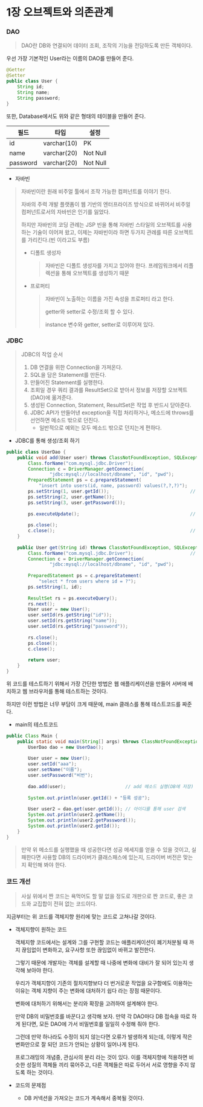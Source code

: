 # 1장 오브젝트와 의존관계

### DAO

> DAO란 DB와 연결되어 데이터 조회, 조작의 기능을 전담하도록 만든 객체이다.

우선 가장 기본적인 User라는 이름의 DAO를 만들어 준다.

``` java
@Getter
@Setter
public class User {
    String id;
    String name;
    String password;
}
```

또한, Database에서도 위와 같은 형태의 테이블을 만들어 준다.

| 필드     | 타입        | 설정     |
| -------- | ----------- | -------- |
| id       | varchar(10) | PK       |
| name     | varchar(20) | Not Null |
| password | varchar(20) | Not Null |

- 자바빈

> 자바빈이란 원래 비주얼 툴에서 조작 가능한 컴퍼넌트를 이야기 한다.
>
> 자바의 주력 개발 플랫폼이 웹 기반의 엔터프라이즈 방식으로 바뀌어서 비주얼 컴퍼넌트로서의 자바빈은 인기를 잃었다.
>
> 하지만 자바빈의 코딩 관례는 JSP 빈을 통해 자바빈 스타일의 오브젝트를 사용하는 기술이 이어져 왔고, 이제는 자바빈이라 하면 두가지 관례를 따른 오브젝트를 가리킨다.(빈 이라고도 부름)
>
> - 디폴트 생성자
>
>   > 자바빈은 디폴트 생성자를 가지고 있어야 한다. 프레임워크에서 리플렉션을 통해 오브젝트를 생성하기 때문
>
> - 프로퍼티
>
>   > 자바빈이 노출하는 이름을 가진 속성을 프로퍼티 라고 한다.
>   >
>   > getter와 setter로 수정/조회 할 수 있다.
>   >
>   > instance 변수와 getter, setter로 이루어져 있다.

### JDBC

> JDBC의 작업 순서
>
> 1. DB 연결을 위한 Connection을 가져온다.
> 2. SQL을 담은 Statement를 만든다.
> 3. 만들어진 Statement를 실행한다.
> 4. 조회일 경우 쿼리 결과를 ResultSet으로 받아서 정보를 저장할 오브젝트(DAO)에 옮겨준다.
> 5. 생성된 Connection, Statement, ResultSet은 작업 후 반드시 닫아준다.
> 6. JDBC API가 만들어낸 exception을 직접 처리하거나, 메소드에 throws를 선언하면 메소드 밖으로 던진다.
>    - 일반적으로 예외는 모두 메소드 밖으로 던지는게 편하다.

- JDBC를 통해 생성/조회 하기

``` java
public class UserDao {
    public void add(User user) throws ClassNotFoundException, SQLException {
        Class.forName("com.mysql.jdbc.Driver");
        Connection c = DriverManager.getConnection(
        		"jdbc:mysql://localhost/dbname", "id", "pwd");
        PreparedStatement ps = c.prepareStatement(
        	"insert into users(id, name, password) values(?,?,?)");
        ps.setString(1, user.getId());								// 첫번째 ?에 값을 넣어준다.
        ps.setString(2, user.getName());
        ps.setString(3, user.getPassword());
        
        ps.executeUpdate();											// 만들어진 쿼리를 실행한다.
        
        ps.close();
        c.close();													// jdbc 사용중에 생긴 리소스는 반드시 닫아준다.
    }
    
    public User get(String id) throws ClassNotFoundException, SQLException {
        Class.forName("com.mysql.jdbc.Driver");						// jdbc 드라이버를 mysql로 설정해줌
        Connection c = DriverManager.getConnection(
        		"jdbc:mysql://localhost/dbname", "id", "pwd");
        
        PreparedStatement ps = c.prepareStatement(
        	"select * from users where id = ?");
        ps.setString(1, id);
        
        ResultSet rs = ps.executeQuery();
        rs.next();
        User user = new User();
        user.setId(rs.getString("id"));
        user.setId(rs.getString("name"));
        user.setId(rs.getString("password"));
        
        rs.close();
       	ps.close();
        c.close();
        
        return user;
    }
}
```

위 코드를 테스트하기 위해서 가장 간단한 방법은 웹 애플리케이션을 만들어 서버에 배치하고 웹 브라우저를 통해 테스트하는 것이다.

하지만 이런 방법은 너무 부담이 크게 때문에, main 클래스를 통해 테스트코드를 짜준다.

- main의 테스트코드

``` java
public Class Main {
    public static void main(String[] args) throws ClassNotFoundException, SQLException {
        UserDao dao = new UserDao();
        
        User user = new User();
        user.setId("aaa");
        user.setName("이름");
        user.setPassword("비번");
        
        dao.add(user);						// add 메소드 실행(DB에 저장)
        
        System.out.println(user.getId() + "등록 성공");
        
        User user2 = dao.get(user.getId());	// 아이디를 통해 user 검색
        System.out.println(user2.getName());
        System.out.println(user2.getPassword());
        System.out.println(user2.getId());
    }
}
```

> 만약 위 메소드를 실행했을 때 성공한다면 성공 메세지를 얻을 수 있을 것이고, 실패한다면 사용할 DB의 드라이버가 클래스패스에 있는지, 드라이버 버전은 맞는지 확인해 봐야 한다.

### 코드 개선

> 사실 위에서 짠 코드는 욕먹어도 할 말 없을 정도로 개판으로 짠 코드로, 좋은 코드와 교집합이 전혀 없는 코드이다.

지금부터는 위 코드를 객체지향 원리에 맞는 코드로 고쳐나갈 것이다.

- 객체지향이 원하는 코드

  객체지향 코드에서는 설계와 그를 구현할 코드는 애플리케이션이 폐기처분될 때 까지 끊임없이 변화하고, 요구사항 또한 끊임없이 바뀌고 발전한다.

  그렇기 때문에 개발자는 객체를 설계할 때 나중에 변화에 대비가 잘 되어 있는지 생각해 보아야 한다.

  우리가 객체지향이 기존의 절차지향보다 더 번거로운 작업을 요구함에도 이용하는 이유는 객체 지향이 주는 변화에 대처하기 쉽다 라는 장점 때문이다.

  변화에 대처하기 위해서는 분리와 확장을 고려하여 설계해야 한다.

  만약 DB의 비밀번호를 바꾼다고 생각해 보자. 만약 각 DAO마다 DB 접속을 따로 하게 된다면, 모든 DAO에 가서 비밀번호를 일일히 수정해 줘야 한다.

  그런데 만약 하나라도 수정이 되지 않는다면 오류가 발생하게 되는데, 이렇게 작은 변화만으로 잘 되던 코드가 안되는 상황이 일어나게 된다.

  프로그래밍의 개념중, 관심사의 분리 라는 것이 있다. 이를 객체지향에 적용하면 비슷한 성질의 객체들 끼리 묶어주고, 다른 객체들은 따로 두어서 서로 영향을 주지 않도록 하는 것이다.

- 코드의 문제점
  - DB 커넥션을 가져오는 코드가 계속해서 중복될 것이다.